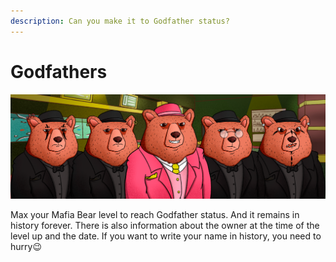 ```yaml
---
description: Can you make it to Godfather status?
---
```


# Godfathers

![](../.gitbook/assets/godfathers_bears.png)

Max your Mafia Bear level to reach Godfather status. And it remains in history forever. There is also information about the owner at the time of the level up and the date. If you want to write your name in history, you need to hurry😉
